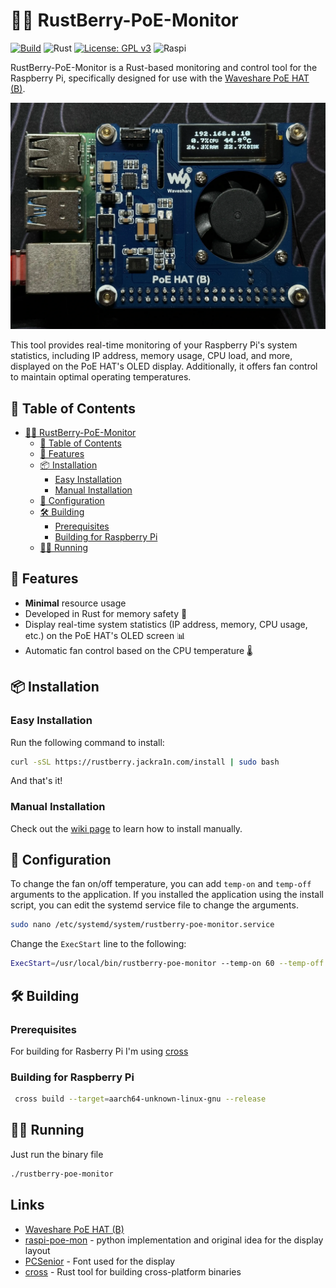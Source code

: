 # 🦀🍇 RustBerry-PoE-Monitor

[![Build](https://github.com/jackra1n/RustBerry-PoE-Monitor/actions/workflows/build.yaml/badge.svg)](https://github.com/jackra1n/RustBerry-PoE-Monitor/actions/workflows/build.yaml)
![Rust](https://img.shields.io/badge/Rust-%23000000.svg?logo=rust&logoColor=white)
[![License: GPL v3](https://img.shields.io/badge/License-GPLv3-blue.svg)](https://www.gnu.org/licenses/gpl-3.0)
![Raspi](https://img.shields.io/badge/Raspberry%20Pi-A22846?logo=Raspberry%20Pi&logoColor=white)

RustBerry-PoE-Monitor is a Rust-based monitoring and control tool for the Raspberry Pi, specifically designed for use with the [Waveshare PoE HAT (B)](https://www.waveshare.com/wiki/PoE_HAT_(B)). 

![Example image](/docs/IMG_3890.webp)

This tool provides real-time monitoring of your Raspberry Pi's system statistics, including IP address, memory usage, CPU load, and more, displayed on the PoE HAT's OLED display. Additionally, it offers fan control to maintain optimal operating temperatures.

## 📖 Table of Contents

- [🦀🍇 RustBerry-PoE-Monitor](#-rustberry-poe-monitor)
  - [📖 Table of Contents](#-table-of-contents)
  - [🌟 Features](#-features)
  - [📦 Installation](#-installation)
    - [Easy Installation](#easy-installation)
    - [Manual Installation](#manual-installation)
  - [📝 Configuration](#-configuration)
  - [🛠️ Building](#️-building)
    - [Prerequisites](#prerequisites)
    - [Building for Raspberry Pi](#building-for-raspberry-pi)
  - [🏃‍♂️ Running](#️-running)


## 🌟 Features

- **Minimal** resource usage
- Developed in Rust for memory safety 🦀
- Display real-time system statistics (IP address, memory, CPU usage, etc.) on the PoE HAT's OLED screen 📊
- Automatic fan control based on the CPU temperature 🌡️

## 📦 Installation

### Easy Installation

Run the following command to install:
```bash
curl -sSL https://rustberry.jackra1n.com/install | sudo bash
```

And that's it!

### Manual Installation

Check out the [wiki page](https://github.com/jackra1n/RustBerry-PoE-Monitor/wiki/Manual-Installation) to learn how to install manually.

## 📝 Configuration

To change the fan on/off temperature, you can add `temp-on` and `temp-off` arguments to the application.
If you installed the application using the install script, you can edit the systemd service file to change the arguments.

```bash
sudo nano /etc/systemd/system/rustberry-poe-monitor.service 
```

Change the `ExecStart` line to the following:
```bash
ExecStart=/usr/local/bin/rustberry-poe-monitor --temp-on 60 --temp-off 50
```


## 🛠️ Building

### Prerequisites
For building for Rasberry Pi I'm using [cross](https://github.com/cross-rs/cross)

### Building for Raspberry Pi
```bash
 cross build --target=aarch64-unknown-linux-gnu --release
```

## 🏃‍♂️ Running

Just run the binary file
```bash
./rustberry-poe-monitor
```


## Links

- [Waveshare PoE HAT (B)](https://www.waveshare.com/wiki/PoE_HAT_(B))
- [raspi-poe-mon](https://github.com/klamann/raspi-poe-mon) - python implementation and original idea for the display layout
- [PCSenior](https://www.1001fonts.com/pc-senior-font.html) - Font used for the display
- [cross](https://github.com/cross-rs/cross) - Rust tool for building cross-platform binaries
